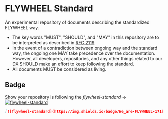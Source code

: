 # FLYWHEEL Standard

An experimental repository of documents describing the standardized FLYWHEEL way.

* The key words "MUST", "SHOULD", and "MAY" in this repository are to be interpreted as described in [RFC 2119](https://www.ietf.org/rfc/rfc2119.txt).
* In the event of a contradiction between ongoing way and the standard way, the ongoing one MAY take precedence over the documentation. However, all developers, repositories, and any other things related to our DX SHOULD make an effort to keep following the standard.
* All documents MUST be considered as living.

## Badge

Show your repository is following the _flywheel-standard_ → [![flywheel-standard](https://img.shields.io/badge/We_are-FLYWHEEL-171b61.svg?style=flat-square)](https://github.com/flywheel-jp/flywheel-standard)

```markdown
[![flywheel-standard](https://img.shields.io/badge/We_are-FLYWHEEL-171b61.svg?style=flat-square)](https://github.com/flywheel-jp/flywheel-standard)
```
